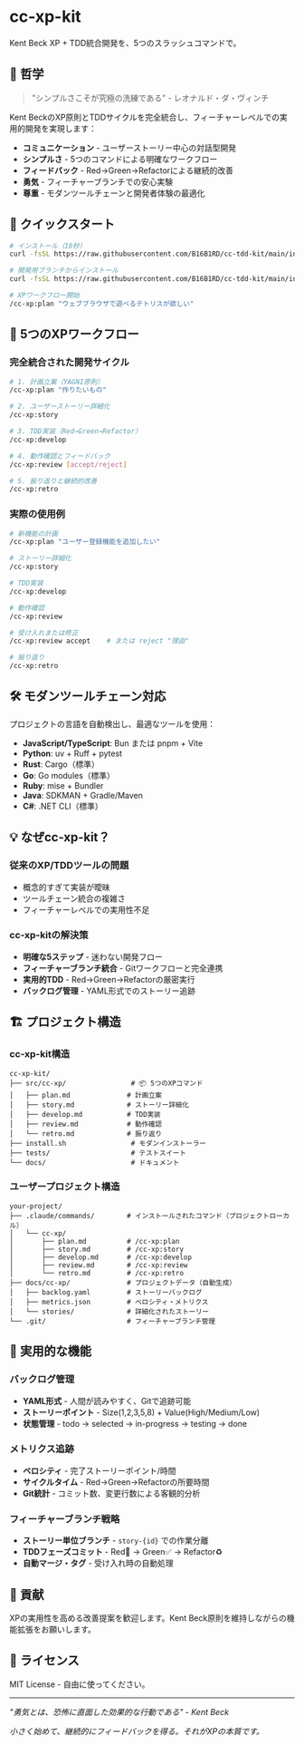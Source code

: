 # cc-xp-kit

Kent Beck XP + TDD統合開発を、5つのスラッシュコマンドで。

## 🎯 哲学

> "シンプルさこそが究極の洗練である" - レオナルド・ダ・ヴィンチ

Kent BeckのXP原則とTDDサイクルを完全統合し、フィーチャーレベルでの実用的開発を実現します：

- **コミュニケーション** - ユーザーストーリー中心の対話型開発
- **シンプルさ** - 5つのコマンドによる明確なワークフロー
- **フィードバック** - Red→Green→Refactorによる継続的改善
- **勇気** - フィーチャーブランチでの安心実験
- **尊重** - モダンツールチェーンと開発者体験の最適化

## 🚀 クイックスタート

```bash
# インストール（10秒）
curl -fsSL https://raw.githubusercontent.com/B16B1RD/cc-tdd-kit/main/install.sh | bash

# 開発用ブランチからインストール
curl -fsSL https://raw.githubusercontent.com/B16B1RD/cc-tdd-kit/main/install.sh | bash -s -- --branch develop

# XPワークフロー開始
/cc-xp:plan "ウェブブラウザで遊べるテトリスが欲しい"
```

## 🔄 5つのXPワークフロー

### 完全統合された開発サイクル

```bash
# 1. 計画立案（YAGNI原則）
/cc-xp:plan "作りたいもの"

# 2. ユーザーストーリー詳細化
/cc-xp:story

# 3. TDD実装（Red→Green→Refactor）
/cc-xp:develop

# 4. 動作確認とフィードバック
/cc-xp:review [accept/reject]

# 5. 振り返りと継続的改善
/cc-xp:retro
```

### 実際の使用例

```bash
# 新機能の計画
/cc-xp:plan "ユーザー登録機能を追加したい"

# ストーリー詳細化
/cc-xp:story

# TDD実装
/cc-xp:develop

# 動作確認
/cc-xp:review

# 受け入れまたは修正
/cc-xp:review accept    # または reject "理由"

# 振り返り
/cc-xp:retro
```

## 🛠️ モダンツールチェーン対応

プロジェクトの言語を自動検出し、最適なツールを使用：

- **JavaScript/TypeScript**: Bun または pnpm + Vite
- **Python**: uv + Ruff + pytest  
- **Rust**: Cargo（標準）
- **Go**: Go modules（標準）
- **Ruby**: mise + Bundler
- **Java**: SDKMAN + Gradle/Maven
- **C#**: .NET CLI（標準）

## 💡 なぜcc-xp-kit？

### 従来のXP/TDDツールの問題

- 概念的すぎて実装が曖昧
- ツールチェーン統合の複雑さ
- フィーチャーレベルでの実用性不足

### cc-xp-kitの解決策

- **明確な5ステップ** - 迷わない開発フロー
- **フィーチャーブランチ統合** - Gitワークフローと完全連携
- **実用的TDD** - Red→Green→Refactorの厳密実行
- **バックログ管理** - YAML形式でのストーリー追跡

## 🏗️ プロジェクト構造

### cc-xp-kit構造
```
cc-xp-kit/
├── src/cc-xp/                # 📦 5つのXPコマンド
│   ├── plan.md              # 計画立案
│   ├── story.md             # ストーリー詳細化
│   ├── develop.md           # TDD実装
│   ├── review.md            # 動作確認
│   └── retro.md             # 振り返り
├── install.sh                # モダンインストーラー
├── tests/                    # テストスイート
└── docs/                     # ドキュメント
```

### ユーザープロジェクト構造
```
your-project/
├── .claude/commands/        # インストールされたコマンド（プロジェクトローカル）
│   └── cc-xp/
│       ├── plan.md          # /cc-xp:plan
│       ├── story.md         # /cc-xp:story
│       ├── develop.md       # /cc-xp:develop
│       ├── review.md        # /cc-xp:review
│       └── retro.md         # /cc-xp:retro
├── docs/cc-xp/              # プロジェクトデータ（自動生成）
│   ├── backlog.yaml         # ストーリーバックログ
│   ├── metrics.json         # ベロシティ・メトリクス
│   └── stories/             # 詳細化されたストーリー
└── .git/                    # フィーチャーブランチ管理
```

## 🎯 実用的な機能

### バックログ管理
- **YAML形式** - 人間が読みやすく、Gitで追跡可能
- **ストーリーポイント** - Size(1,2,3,5,8) + Value(High/Medium/Low)
- **状態管理** - todo → selected → in-progress → testing → done

### メトリクス追跡
- **ベロシティ** - 完了ストーリーポイント/時間
- **サイクルタイム** - Red→Green→Refactorの所要時間  
- **Git統計** - コミット数、変更行数による客観的分析

### フィーチャーブランチ戦略
- **ストーリー単位ブランチ** - `story-{id}` での作業分離
- **TDDフェーズコミット** - Red🔴 → Green✅ → Refactor♻️
- **自動マージ・タグ** - 受け入れ時の自動処理

## 🤝 貢献

XPの実用性を高める改善提案を歓迎します。Kent Beck原則を維持しながらの機能拡張をお願いします。

## 📜 ライセンス

MIT License - 自由に使ってください。

---

*"勇気とは、恐怖に直面した効果的な行動である" - Kent Beck*

*小さく始めて、継続的にフィードバックを得る。それがXPの本質です。*